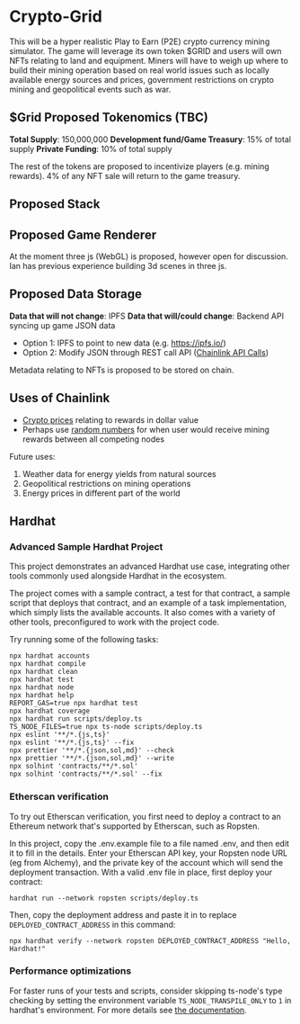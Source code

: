 # Crypto-Grid

This will be a hyper realistic Play to Earn (P2E) crypto currency mining simulator.  The game will leverage its own token $GRID and users will own NFTs relating to land and equipment.
Miners will have to weigh up where to build their mining operation based on real world issues such as locally available energy sources and prices, government restrictions on crypto mining and geopolitical events such as war.

## $Grid Proposed Tokenomics (TBC)

**Total Supply**: 150,000,000
**Development fund/Game Treasury**: 15% of total supply
**Private Funding**: 10% of total supply

The rest of the tokens are proposed to incentivize players (e.g. mining rewards).
4% of any NFT sale will return to the game treasury.

## Proposed Stack

## Proposed Game Renderer

At the moment three js (WebGL) is proposed, however open for discussion. Ian has previous experience building 3d scenes in three js.

## Proposed Data Storage

**Data that will not change**: IPFS
**Data that will/could change**: Backend API syncing up game JSON data

- Option 1: IPFS to point to new data (e.g. <https://ipfs.io/>)
- Option 2: Modify JSON through REST call API ([Chainlink API Calls](https://docs.chain.link/docs/advanced-tutorial/))

Metadata relating to NFTs is proposed to be stored on chain.

## Uses of Chainlink

- [Crypto prices](https://docs.chain.link/docs/consuming-data-feeds/) relating to rewards in dollar value
- Perhaps use [random numbers](https://docs.chain.link/docs/get-a-random-number/) for when user would receive mining rewards between all competing nodes

Future uses:

1. Weather data for energy yields from natural sources
2. Geopolitical restrictions on mining operations
3. Energy prices in different part of the world

## Hardhat

### Advanced Sample Hardhat Project

This project demonstrates an advanced Hardhat use case, integrating other tools commonly used alongside Hardhat in the ecosystem.

The project comes with a sample contract, a test for that contract, a sample script that deploys that contract, and an example of a task implementation, which simply lists the available accounts. It also comes with a variety of other tools, preconfigured to work with the project code.

Try running some of the following tasks:

```shell
npx hardhat accounts
npx hardhat compile
npx hardhat clean
npx hardhat test
npx hardhat node
npx hardhat help
REPORT_GAS=true npx hardhat test
npx hardhat coverage
npx hardhat run scripts/deploy.ts
TS_NODE_FILES=true npx ts-node scripts/deploy.ts
npx eslint '**/*.{js,ts}'
npx eslint '**/*.{js,ts}' --fix
npx prettier '**/*.{json,sol,md}' --check
npx prettier '**/*.{json,sol,md}' --write
npx solhint 'contracts/**/*.sol'
npx solhint 'contracts/**/*.sol' --fix
```

### Etherscan verification

To try out Etherscan verification, you first need to deploy a contract to an Ethereum network that's supported by Etherscan, such as Ropsten.

In this project, copy the .env.example file to a file named .env, and then edit it to fill in the details. Enter your Etherscan API key, your Ropsten node URL (eg from Alchemy), and the private key of the account which will send the deployment transaction. With a valid .env file in place, first deploy your contract:

```shell
hardhat run --network ropsten scripts/deploy.ts
```

Then, copy the deployment address and paste it in to replace `DEPLOYED_CONTRACT_ADDRESS` in this command:

```shell
npx hardhat verify --network ropsten DEPLOYED_CONTRACT_ADDRESS "Hello, Hardhat!"
```

### Performance optimizations

For faster runs of your tests and scripts, consider skipping ts-node's type checking by setting the environment variable `TS_NODE_TRANSPILE_ONLY` to `1` in hardhat's environment. For more details see [the documentation](https://hardhat.org/guides/typescript.html#performance-optimizations).
